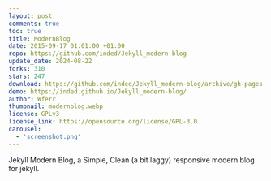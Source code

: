 ```yaml
---
layout: post
comments: true
toc: true
title: ModernBlog
date: 2015-09-17 01:01:00 +01:00
repo: https://github.com/inded/Jekyll_modern-blog
update_date: 2024-08-22
forks: 310
stars: 247
download: https://github.com/inded/Jekyll_modern-blog/archive/gh-pages.zip
demo: https://inded.github.io/Jekyll_modern-blog/
author: Wferr
thumbnail: modernblog.webp
license: GPLv3
license_link: https://opensource.org/license/GPL-3.0
carousel:
  - 'screenshot.png'
---
```


Jekyll Modern Blog, a Simple, Clean (a bit laggy) responsive modern blog for jekyll.
